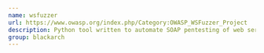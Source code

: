 ```yaml
---
name: wsfuzzer
url: https://www.owasp.org/index.php/Category:OWASP_WSFuzzer_Project
description: Python tool written to automate SOAP pentesting of web services. URL : https://www.owasp.org/index.php/Category:OWASP_WSFuzzer_Project Groups : blackarch blackarch-fuzzer blackarch-webapp
group: blackarch
---
```

